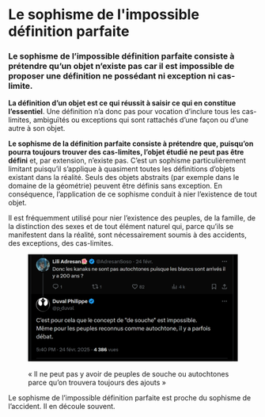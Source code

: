 # Le sophisme de l'impossible définition parfaite

### Le sophisme de l’impossible définition parfaite consiste à prétendre qu’un objet n’existe pas car il est impossible de proposer une définition ne possédant ni exception ni cas-limite.

**La définition d’un objet est ce qui réussit à saisir ce qui en constitue l’essentiel**. Une définition n’a donc pas pour vocation d’inclure tous les cas-limites, ambiguïtés ou exceptions qui sont rattachés d’une façon ou d’une autre à son objet.

**Le sophisme de la définition parfaite consiste à prétendre que, puisqu’on pourra toujours trouver des cas-limites, l’objet étudié ne peut pas être défini** et, par extension, n’existe pas. C’est un sophisme particulièrement limitant puisqu’il s’applique à quasiment toutes les définitions d’objets existant dans la réalité. Seuls des objets abstraits (par exemple dans le domaine de la géométrie) peuvent être définis sans exception. En conséquence, l’application de ce sophisme conduit à nier l’existence de tout objet.

Il est fréquemment utilisé pour nier l’existence des peuples, de la famille, de la distinction des sexes et de tout élément naturel qui, parce qu’ils se manifestent dans la réalité, sont nécessairement soumis à des accidents, des exceptions, des cas-limites.

<figure><img src="../.gitbook/assets/image (2).png" alt=""><figcaption><p>« Il ne peut pas y avoir de peuples de souche ou autochtones parce qu’on trouvera toujours des ajouts »</p></figcaption></figure>

Le sophisme de l’impossible définition parfaite est proche du sophisme de l’accident. Il en découle souvent.
